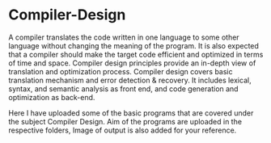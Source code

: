 # Compiler-Design
A compiler translates the code written in one language to some other language without changing the meaning of the program. It is also expected that a compiler should make the target code efficient and optimized in terms of time and space.  Compiler design principles provide an in-depth view of translation and optimization process. Compiler design covers basic translation mechanism and error detection &amp; recovery. It includes lexical, syntax, and semantic analysis as front end, and code generation and optimization as back-end.

Here I have uploaded some of the basic programs that are covered under the subject Compiler Design. Aim of the programs are uploaded in the respective folders, Image of output is also added for your reference. 
